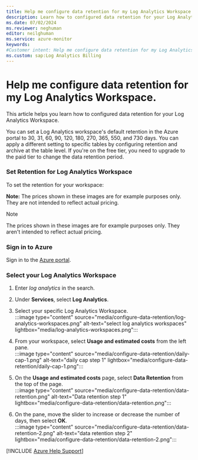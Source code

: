 ```yaml
---
title: Help me configure data retention for my Log Analytics Workspace.
description: Learn how to configured data retention for your Log Analytics Workspace.
ms.date: 07/02/2024
ms.reviewer: neghuman
editor: neilghuman
ms.service: azure-monitor
keywords:
#Customer intent: Help me configure data retention for my Log Analytics Workspace.
ms.custom: sap:Log Analytics Billing
---
```

# Help me configure data retention for my Log Analytics Workspace.

This article helps you learn how to configured data retention for your Log Analytics Workspace.

You can set a Log Analytics workspace's default retention in the Azure portal to 30, 31, 60, 90, 120, 180, 270, 365, 550, and 730 days. You can apply a different setting to specific tables by configuring retention and archive at the table level. If you're on the free tier, you need to upgrade to the paid tier to change the data retention period.

### Set Retention for Log Analytics Workspace
To set the retention for your workspace:

**Note:** The prices shown in these images are for example purposes only. They are not intended to reflect actual pricing.

> [!NOTE]
> The prices shown in these images are for example purposes only. They aren't intended to reflect actual pricing.

<!-- Sign into the Azure portal to get started.

1. In the Azure portal, navigate to your Log Analytics resource. -->
### Sign in to Azure

Sign in to the [Azure portal](https://portal.azure.com).

### Select your Log Analytics Workspace

1. Enter *log analytics* in the search.
1. Under **Services**, select **Log Analytics**.

1. Select your specific Log Analytics Workspace.  
:::image type="content" source="media/configure-data-retention/log-analytics-workspaces.png" alt-text="select log analytics workspaces" lightbox="media/log-analytics-workspaces.png"::: 

1. From your workspace, select **Usage and estimated costs** from the left pane.  
:::image type="content" source="media/configure-data-retention/daily-cap-1.png" alt-text="daily cap step 1" lightbox="media/configure-data-retention/daily-cap-1.png":::


1. On the **Usage and estimated costs** page, select **Data Retention** from the top of the page.  
:::image type="content" source="media/configure-data-retention/data-retention.png" alt-text="Data retention step 1" lightbox="media/configure-data-retention/data-retention.png":::

1. On the pane, move the slider to increase or decrease the number of days, then select **OK**.  
:::image type="content" source="media/configure-data-retention/data-retention-2.png" alt-text="data retention step 2" lightbox="media/configure-data-retention/data-retention-2.png":::

[!INCLUDE [Azure Help Support](../../../../includes/azure-help-support.md)]
